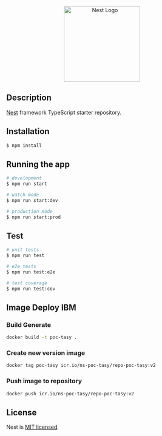 <p align="center">
  <a href="http://nestjs.com/" target="blank"><img src="https://nestjs.com/img/logo-small.svg" width="200" alt="Nest Logo" /></a>
</p>

[circleci-image]: https://img.shields.io/circleci/build/github/nestjs/nest/master?token=abc123def456
[circleci-url]: https://circleci.com/gh/nestjs/nest

## Description

[Nest](https://github.com/nestjs/nest) framework TypeScript starter repository.


## Installation

```bash
$ npm install
```

## Running the app

```bash
# development
$ npm run start

# watch mode
$ npm run start:dev

# production mode
$ npm run start:prod
```

## Test

```bash
# unit tests
$ npm run test

# e2e tests
$ npm run test:e2e

# test coverage
$ npm run test:cov
```

## Image Deploy IBM
### Build Generate
```bash
docker build -t poc-tasy .
```
### Create new version image
```bash
docker tag poc-tasy icr.io/ns-poc-tasy/repo-poc-tasy:v2
```
### Push image to repository

```bash
docker push icr.io/ns-poc-tasy/repo-poc-tasy:v2
```

## License

Nest is [MIT licensed](LICENSE).
